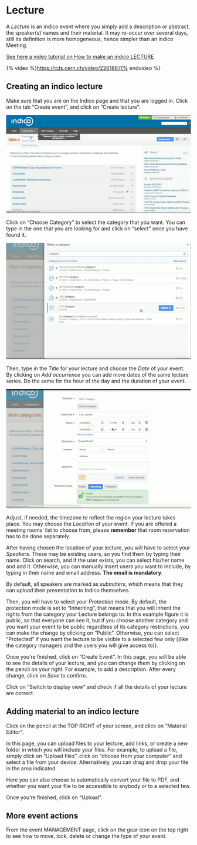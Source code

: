 Lecture
=======

A _Lecture_ is an indico event where you simply add a description or abstract, the speaker(s)'names and their material. It may re-occur over several days, still its definition is more homogeneous, hence simpler than an indico Meeting.

[See here a video tutorial on How to make an indico LECTURE](https://cds.cern.ch/video/2261867)

{% video %}https://cds.cern.ch/video/2261867{% endvideo %}



Creating an indico lecture
--------------------------
Make sure that you are on the Indico page and that you are logged in.
Click on the tab “Create event”, and click on “Create lecture”.

![](/assets/lecture_create_1.png)

Click on “Choose Category” to select the category that you want. You can type in the one that you are looking for and click on “select” once you have found it.

![](/assets/lecture_category_select.png)

Then, type in the _Title_ for your lecture and choose the _Date_ of your event. By clicking on _Add occurrence_ you can add more dates of the same lecture series. Do the same for the hour of the day and the duration of your event.

![](/assets/lecture_occurence.png)

Adjust, if needed, the timezone to reflect the region your lecture takes place.
You may choose the _Location_ of your event. If you are offered a  meeting rooms’ list to choose from, please **remember** that room reservation has to be done separately.


After having chosen the location of your lecture, you will have to select your _Speakers_.
These may be existing users, so you find them by typing their name. Click on search, and if the user exists, you can select his/her name and add it.
Otherwise, you can manually insert users you want to include, by typing in their name and email address. **The email is mandatory**.

By default, all speakers are marked as _submitters_, which
means that they can upload their presentation to Indico themselves.


Then, you will have to select your _Protection mode_. By default, the protection mode is set to “Inheriting”, that means that you will inherit the rights from the category your Lecture belongs to. In this example figure it is public, so that everyone can see it, but if you choose another category and you want your event to be public regardless of its category restrictions, you can make the change by clicking on “Public”. Otherwise, you can select “Protected” if you want the lecture to be visible to a selected few only ((like the category managers and the users you will give access to)).

Once you’re finished, click on “Create Event”.
In this page, you will be able to see the details of your lecture, and you can change them by clicking on the pencil on your right. 
For example, to add a description. After every change, click on _Save_ to confirm.

Click on “Switch to display view” and check if all the details of your lecture are correct.

Adding material to an indico lecture
------------------------------------

Click on the pencil at the TOP RIGHT of your screen, and click on “Material Editor”.

In this page, you can upload files to your lecture, add links, or create a new folder in which you will include your files.
For example, to upload a file, simply click on “Upload files”, click on “choose from your computer” and select a file from your device.
Alternatively, you can drag and drop your file in the area indicated.

Here you can also choose to automatically convert your file to PDF, and whether you want your file to be accessible to anybody or to a selected few.

Once you’re finished, click on “Upload”.

More event actions
------------------
From the event MANAGEMENT page, click on the gear icon on the top right to see how to move, lock, delete or change the type of your event.
